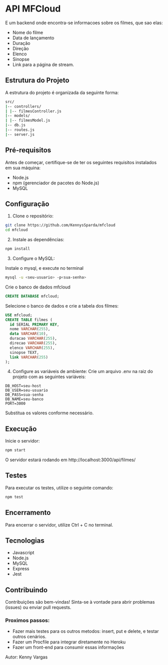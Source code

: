 # API MFCloud

E um backend onde encontra-se informacoes sobre os filmes, que sao elas: 
- Nome do filme 
- Data de lançamento 
- Duração 
- Direção 
- Elenco 
- Sinopse 
- Link para a página de stream. 

## Estrutura do Projeto 

A estrutura do projeto é organizada da seguinte forma: 
```bash 
src/ 
|-- controllers/ 
| |-- filmesController.js 
|-- models/ 
| |-- filmesModel.js 
|-- db.js 
|-- routes.js 
|-- server.js
```

## Pré-requisitos
Antes de começar, certifique-se de ter os seguintes requisitos instalados em sua máquina: 
- Node.js 
- npm (gerenciador de pacotes do Node.js) 
- MySQL 
## Configuração 

1. Clone o repositório: 
```bash
git clone https://github.com/KennysSparda/mfcloud 
cd mfcloud 
``` 

2. Instale as dependências: 
```bash
npm install
``` 

3. Configure o MySQL:

Instale o mysql, e execute no terminal
```bash
mysql -u <seu-usuario> -p<sua-senha>
```
Crie o banco de dados mfcloud
```sql
CREATE DATABASE mfcloud;
```
Selecione o banco de dados e crie a tabela dos filmes:
```sql
USE mfcloud;
CREATE TABLE filmes (
  id SERIAL PRIMARY KEY,
  nome VARCHAR(255),
  data VARCHAR(10),
  duracao VARCHAR(255),
  direcao VARCHAR(255),
  elenco VARCHAR(255),
  sinopse TEXT,
  link VARCHAR(255)
); 
```

4. Configure as variáveis de ambiente: 
Crie um arquivo .env na raiz do projeto com as seguintes variáveis: 
```env 
DB_HOST=seu-host 
DB_USER=seu-usuario
DB_PASS=sua-senha 
DB_NAME=seu-banco 
PORT=3000 
```
Substitua os valores conforme necessário. 

## Execução 
Inicie o servidor: 
```bash 
npm start 
``` 

O servidor estará rodando em http://localhost:3000/api/filmes/ 
## Testes
Para executar os testes, utilize o seguinte comando: 
```bash 
npm test 
``` 
## Encerramento 
Para encerrar o servidor, utilize Ctrl + C no terminal. 

## Tecnologias
- Javascript
- Node.js
- MySQL
- Express
- Jest

## Contribuindo
Contribuições são bem-vindas! Sinta-se à vontade para abrir problemas (issues) ou enviar pull requests.

### Proximos passos:
- Fazer mais testes para os outros metodos: insert, put e delete, e testar outros cenários.
- Fazer um Procfile para integrar diretamente no Heroku
- Fazer um front-end para consumir essas informações



Autor: Kenny Vargas

